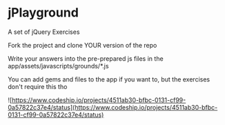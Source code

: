 jPlayground
==================

A set of jQuery Exercises 

Fork the project and clone YOUR version of the repo


Write your answers into the pre-prepared js files in the app/assets/javascripts/grounds/*.js

You can add gems and files to the app if you want to, but the exercises don't require this tho 


![https://www.codeship.io/projects/4511ab30-bfbc-0131-cf99-0a57822c37e4/status](https://www.codeship.io/projects/4511ab30-bfbc-0131-cf99-0a57822c37e4/status)



